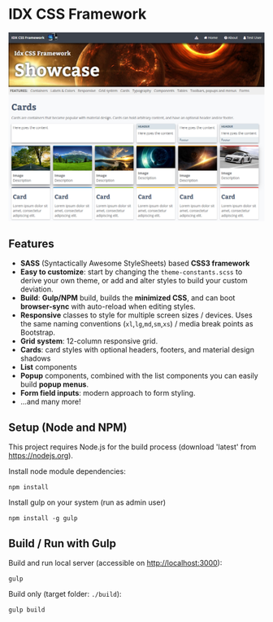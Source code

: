 # IDX CSS Framework

![Screenshot](screenshot.png)

## Features
- **SASS** (Syntactically Awesome StyleSheets) based **CSS3 framework**
- **Easy to customize**: start by changing the `theme-constants.scss` to derive your own theme, or add and alter styles to build your custom deviation.
- **Build**: **Gulp/NPM** build, builds the **minimized CSS**, and can boot **browser-sync** with auto-reload when editing styles.
- **Responsive** classes to style for multiple screen sizes / devices. Uses the same naming conventions (`xl`,`lg`,`md`,`sm`,`xs`) / media break points as Bootstrap.
- **Grid system**: 12-column responsive grid.
- **Cards**: card styles with optional headers, footers, and material design shadows
- **List** components
- **Popup** components, combined with the list components you can easily build **popup menus**.
- **Form field inputs**: modern approach to form styling.
- ...and many more!

## Setup (Node and NPM)
This project requires Node.js for the build process (download 'latest' from https://nodejs.org).

Install node module dependencies:
```
npm install
```
Install gulp on your system (run as admin user)
```
npm install -g gulp
```

## Build / Run with Gulp
Build and run local server (accessible on [http://localhost:3000](http://localhost:3000)):
```
gulp
```
Build only (target folder: `./build`):
```
gulp build
```